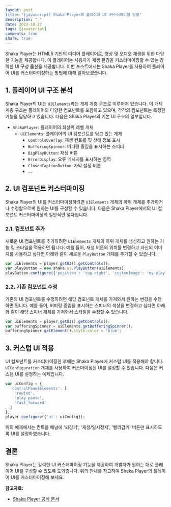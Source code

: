 ```yaml
---
layout: post
title: "[javascript] Shaka Player의 플레이어 UI 커스터마이징 방법"
description: " "
date: 2023-10-27
tags: [javascript]
comments: true
share: true
---
```


Shaka Player는 HTML5 기반의 미디어 플레이어로, 영상 및 오디오 재생을 위한 다양한 기능을 제공합니다. 이 플레이어는 사용자가 재생 환경을 커스터마이징할 수 있는 강력한 UI 구성 옵션을 제공합니다. 이번 포스트에서는 Shaka Player를 사용하여 플레이어 UI를 커스터마이징하는 방법에 대해 알아보겠습니다.

## 1. 플레이어 UI 구조 분석

Shaka Player의 UI는 `UIElements`라는 개체 계층 구조로 이루어져 있습니다. 이 개체 계층 구조는 플레이어의 다양한 컴포넌트를 포함하고 있으며, 각각의 컴포넌트는 특정한 기능을 담당하고 있습니다. 다음은 Shaka Player의 기본 UI 구조의 일부입니다.

- `ShakaPlayer`: 플레이어의 최상위 레벨 개체
  - `UIElements`: 플레이어의 UI 컴포넌트를 담고 있는 개체
    - `ControlsOverlay`: 재생 컨트롤 및 상태 정보 표시
    - `BufferingSpinner`: 버퍼링 중임을 표시하는 스피너
    - `BigPlayButton`: 재생 버튼
    - `ErrorDisplay`: 오류 메시지를 표시하는 영역
    - `ClosedCaptionButton`: 자막 설정 버튼
    - ...

## 2. UI 컴포넌트 커스터마이징

Shaka Player의 UI를 커스터마이징하려면 `UIElements` 개체의 하위 개체를 추가하거나 수정함으로써 원하는 UI를 구성할 수 있습니다. 다음은 Shaka Player에서의 UI 컴포넌트 커스터마이징의 일반적인 절차입니다.

### 2.1. 컴포넌트 추가

새로운 UI 컴포넌트를 추가하려면 `UIElements` 개체의 하위 개체를 생성하고 원하는 기능 및 스타일을 적용하면 됩니다. 예를 들어, 재생 버튼의 위치를 변경하고 자신의 이미지를 사용하고 싶다면 아래와 같이 새로운 `PlayButton` 개체를 추가할 수 있습니다.

```javascript
var uiElements = player.getUI().getControls();
var playButton = new shaka.ui.PlayButton(uiElements);
playButton.configure({'position': 'top-right', 'customImage': 'my-play-button.png'});
```

### 2.2. 기존 컴포넌트 수정

기존의 UI 컴포넌트를 수정하려면 해당 컴포넌트 개체를 가져와서 원하는 변경을 수행하면 됩니다. 예를 들어, 버퍼링 중임을 표시하는 스피너의 색상을 변경하고 싶다면 아래와 같이 해당 스피너 개체를 가져와서 스타일을 수정할 수 있습니다.

```javascript
var uiElements = player.getUI().getControls();
var bufferingSpinner = uiElements.getBufferingSpinner();
bufferingSpinner.getElement().style.color = 'blue';
```

## 3. 커스텀 UI 적용

UI 컴포넌트를 커스터마이징한 후에는 Shaka Player에 커스텀 UI를 적용해야 합니다. `UIConfiguration` 개체를 사용하여 커스마이징된 UI를 설정할 수 있습니다. 다음은 커스텀 UI를 설정하는 예제입니다.

```javascript
var uiConfig = {
  'controlPanelElements': [
    'rewind',
    'play_pause',
    'fast_forward'
  ]
};
player.configure({'ui': uiConfig});
```

위의 예제에서는 컨트롤 패널에 '되감기', '재생/일시정지', '빨리감기' 버튼만 표시하도록 UI를 설정하였습니다.

## 결론

Shaka Player는 강력한 UI 커스터마이징 기능을 제공하여 개발자가 원하는 대로 플레이어 UI를 구성할 수 있도록 도와줍니다. 위의 안내를 참고하여 Shaka Player의 플레이어 UI를 커스터마이징해 보세요.

**참고자료:**
- [Shaka Player 공식 문서](https://shaka-player-demo.appspot.com/docs/api/tutorial-ui.html)